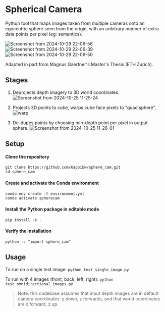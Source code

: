 # Spherical Camera
Python tool that maps images taken from multiple cameras onto an egocentric sphere seen from the origin, with an aribitrary number of extra data points per pixel (eg: semantics).

![Screenshot from 2024-10-29 22-06-56](https://github.com/user-attachments/assets/281324db-0ca1-41bf-b109-e0f8f2ce1c0f)
![Screenshot from 2024-10-29 22-06-39](https://github.com/user-attachments/assets/406b24c7-e7d3-41cf-8b2f-75a78946a5ae)
![Screenshot from 2024-10-29 22-06-50](https://github.com/user-attachments/assets/979fdcf6-44ea-443e-a6d9-d15a8a36307b)

Adapted in part from Magnus Gaertner's Master's Thesis (ETH Zurich).

## Stages
1. Deprojects depth imagery to 3D world coordinates.
![Screenshot from 2024-10-25 11-25-24](https://github.com/user-attachments/assets/9cd61c81-7458-455c-a739-f9552ca5dce4)

2. Projects 3D points to cube, warps cube face pixels to "quad sphere".
![warp](https://github.com/user-attachments/assets/94bc2173-96c9-4575-a3c9-6f3b9157f480)

3. De-dupes points by choosing min-depth point per pixel in output sphere.
![Screenshot from 2024-10-25 11-26-01](https://github.com/user-attachments/assets/68aa0d99-dfc9-4f20-bc45-3040ab81e3f8)

## Setup
#### Clone the repository

```
git clone https://github.com/Kappibw/sphere_cam.git
cd sphere_cam
```

#### Create and activate the Conda environment
```
conda env create -f environment.yml
conda activate spherecam
```

#### Install the Python package in editable mode
```
pip install -e .
```

#### Verify the installation
```
python -c "import sphere_cam"
```


## Usage
To run on a single test image:
`python test_single_image.py`

To run with 4 images (front, back, left, right):
`python test_omnidirectional_images.py`

> Note: this codebase assumes that input depth images are in default camera coordinates: y down, z forwards, and that world coordinates are x forward, z up.
